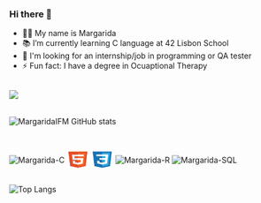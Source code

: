 ### Hi there 👋

- 👩🏽 My name is Margarida 
- 📚 I’m currently learning C language at 42 Lisbon School
- 🤔 I'm looking for an internship/job in programming or QA tester
- ⚡ Fun fact: I have a degree in Ocuaptional Therapy

##

<div> 
  <a href= "www.linkedin.com/in/margarida-matias-724190251" target="_blank"><img src="https://img.shields.io/badge/-LinkedIn-%230077B5?style=for-the-badge&logo=linkedin&logoColor=white" target="_blank"></a> 
</div>

##
  
![MargaridaIFM GitHub stats](https://github-readme-stats.vercel.app/api?username=MargaridaIFM&show_icons=true&theme=radical)

##

<div style="display: inline_block"><br>
  <img align="center" alt= "Margarida-C" height="30" width="40" src="https://cdn.jsdelivr.net/gh/devicons/devicon@latest/icons/c/c-original.svg">
  <img align="center" alt="Margarida-HTML" height="30" width="40" src="https://raw.githubusercontent.com/devicons/devicon/master/icons/html5/html5-original.svg">
  <img align="center" alt= "Margarida-CSS" height="30" width="40" src="https://raw.githubusercontent.com/devicons/devicon/master/icons/css3/css3-original.svg">
  <img align="center" alt="Margarida-R" height="30" width="40" src="https://cdn.jsdelivr.net/gh/devicons/devicon@latest/icons/r/r-original.svg">
  <img align="center" alt="Margarida-SQL" height="30" width="40" src="https://cdn.jsdelivr.net/gh/devicons/devicon@latest/icons/azuresqldatabase/azuresqldatabase-original.svg">
</div>

##

![Top Langs](https://github-readme-stats.vercel.app/api/top-langs/?username=MargaridaIFM&layout=compact&theme=radical)
